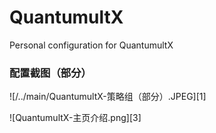 # QuantumultX
Personal configuration for QuantumultX

### 配置截图（部分）
![/../main/QuantumultX-策略组（部分）.JPEG][1]

![QuantumultX-主页介绍.png][3]
